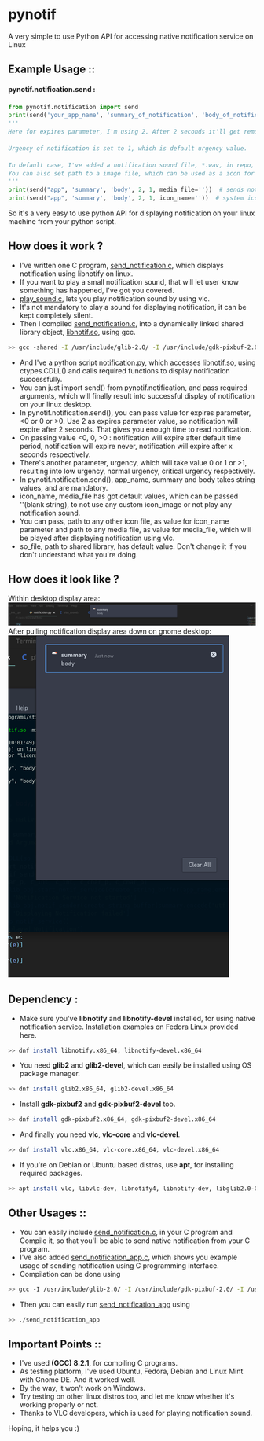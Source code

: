 # pynotif
A very simple to use Python API for accessing native notification service on Linux

## Example Usage ::

#### pynotif.notification.send :
```python
from pynotif.notification import send
print(send('your_app_name', 'summary_of_notification', 'body_of_notification', 2, 1)) 
'''
Here for expires parameter, I'm using 2. After 2 seconds it'll get removed from desktop visibility zone.

Urgency of notification is set to 1, which is default urgency value.

In default case, I've added a notification sound file, *.wav, in repo, which will be played after displaying notification.
You can also set path to a image file, which can be used as a icon for notification.
'''
print(send("app", 'summary', 'body', 2, 1, media_file=''))  # sends notification where no notification sound is played.
print(send("app", 'summary', 'body', 2, 1, icon_name=''))  # system icon gets displayed.
```
So it's a very easy to use python API for displaying notification on your linux machine from your python script.

## How does it work ?
- I've written one C program, [send_notification.c](https://github.com/itzmeanjan/pynotif/blob/master/send_notification.c), 
which displays notification using libnotify on linux.
- If you want to play a small notification sound, that will let user know something has happened, I've got you covered.
- [play_sound.c](https://github.com/itzmeanjan/pynotif/blob/master/play_sound.c), lets you play notification sound by using vlc.
- It's not mandatory to play a sound for displaying notification, it can be kept completely silent.
- Then I compiled [send_notification.c](https://github.com/itzmeanjan/pynotif/blob/master/send_notification.c), into a dynamically linked shared library object, [libnotif.so](https://github.com/itzmeanjan/pynotif/blob/master/libnotif.so), using gcc. 
```bash
>> gcc -shared -I /usr/include/glib-2.0/ -I /usr/include/gdk-pixbuf-2.0/ -I /usr/lib64/glib-2.0/include/ -Wall -fPIC -o libnotif.so send_notification.c -lvlc -lnotify
```
- And I've a python script [notification.py](https://github.com/itzmeanjan/pynotif/blob/master/notification.py), which accesses [libnotif.so](https://github.com/itzmeanjan/pynotif/blob/master/libnotif.so), using ctypes.CDLL() and calls required functions to display notification successfully.
- You can just import send() from pynotif.notification, and pass required arguments, which will finally result into successful display of notification on your linux desktop.
- In pynotif.notification.send(), you can pass value for expires parameter, <0 or 0 or >0. Use 2 as expires parameter value, so notification will expire after 2 seconds. That gives you enough time to read notification.
- On passing value <0, 0, >0 : notification will expire after default time period, notification will expire never, notification will expire after x seconds respectively.
- There's another parameter, urgency, which will take value 0 or 1 or >1, resulting into low urgency, normal urgency, critical urgency respectively.
- In pynotif.notification.send(), app_name, summary and body takes string values, and are mandatory.
- icon_name, media_file has got default values, which can be passed ''(blank string), to not use any custom icon_image or not play any notification sound.
- You can pass, path to any other icon file, as value for icon_name parameter and path to any media file, as value for media_file, which will be played after displaying notification using vlc.
- so_file, path to shared library, has default value. Don't change it if you don't understand what you're doing.

## How does it look like ?
Within desktop display area:
![notification screenshot on fedora linux gnome desktop, view 1](https://github.com/itzmeanjan/pynotif/blob/master/notification_screenshot_on_fedora_gnome_1.png)
After pulling notification display area down on gnome desktop:
![notification screenshot on fedora linux gnome desktop, view 2](https://github.com/itzmeanjan/pynotif/blob/master/notification_screenshot_on_fedora_gnome_2.png)

## Dependency :
- Make sure you've **libnotify** and **libnotify-devel** installed, for using native notification service. Installation examples on Fedora Linux provided here.
```bash
>> dnf install libnotify.x86_64, libnotify-devel.x86_64
```
- You need **glib2** and **glib2-devel**, which can easily be installed using OS package manager.
```bash
>> dnf install glib2.x86_64, glib2-devel.x86_64
```
- Install **gdk-pixbuf2** and **gdk-pixbuf2-devel** too.
```bash
>> dnf install gdk-pixbuf2.x86_64, gdk-pixbuf2-devel.x86_64
```
- And finally you need **vlc**, **vlc-core** and **vlc-devel**.
```bash
>> dnf install vlc.x86_64, vlc-core.x86_64, vlc-devel.x86_64
```
- If you're on Debian or Ubuntu based distros, use **apt**, for installing required packages.
```bash
>> apt install vlc, libvlc-dev, libnotify4, libnotify-dev, libglib2.0-0, libglib2.0-dev, libgdk-pixbuf2.0-0, libgdk-  pixbuf2.0-dev
```
## Other Usages ::
- You can easily include [send_notification.c](https://github.com/itzmeanjan/pynotif/blob/master/send_notification.c), in your C program and Compile it, so that you'll be able to send native notification from your C program.
- I've also added [send_notification_app.c](https://github.com/itzmeanjan/pynotif/blob/master/send_notification_app.c), which shows you example usage of sending notification using C programming interface.
- Compilation can be done using 
```bash
>> gcc -I /usr/include/glib-2.0/ -I /usr/include/gdk-pixbuf-2.0/ -I /usr/lib64/glib-2.0/include/ -o send_notification_app send_notification_app.c -lvlc -lnotify
```
- Then you can easily run [send_notification_app](https://github.com/itzmeanjan/pynotif/blob/master/send_notification_app) using
```bash
>> ./send_notification_app
```
## Important Points ::
- I've used **(GCC) 8.2.1**, for compiling C programs.
- As testing platform, I've used Ubuntu, Fedora, Debian and Linux Mint with Gnome DE. And it worked well.
- By the way, it won't work on Windows.
- Try testing on other linux distros too, and let me know whether it's working properly or not.
- Thanks to VLC developers, which is used for playing notification sound.

Hoping, it helps you :)
